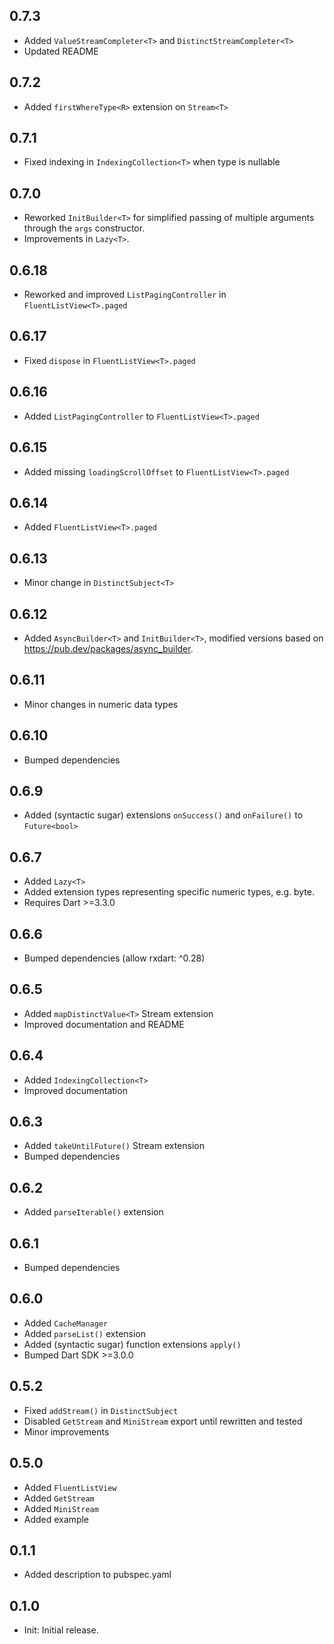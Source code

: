 ## 0.7.3

* Added `ValueStreamCompleter<T>` and `DistinctStreamCompleter<T>`
* Updated README

## 0.7.2

* Added `firstWhereType<R>` extension on `Stream<T>`

## 0.7.1

* Fixed indexing in `IndexingCollection<T>` when type is nullable

## 0.7.0

* Reworked `InitBuilder<T>` for simplified passing of multiple arguments through the `args` constructor.
* Improvements in `Lazy<T>`.

## 0.6.18

* Reworked and improved `ListPagingController` in `FluentListView<T>.paged`

## 0.6.17

* Fixed `dispose` in `FluentListView<T>.paged`

## 0.6.16

* Added `ListPagingController` to `FluentListView<T>.paged`

## 0.6.15

* Added missing `loadingScrollOffset` to `FluentListView<T>.paged`

## 0.6.14

* Added `FluentListView<T>.paged`

## 0.6.13

* Minor change in `DistinctSubject<T>`

## 0.6.12

* Added `AsyncBuilder<T>` and `InitBuilder<T>`, modified versions based on https://pub.dev/packages/async_builder.

## 0.6.11

* Minor changes in numeric data types

## 0.6.10

* Bumped dependencies

## 0.6.9

* Added (syntactic sugar) extensions `onSuccess()` and `onFailure()` to `Future<bool>`

## 0.6.7

* Added `Lazy<T>`
* Added extension types representing specific numeric types, e.g. byte.
* Requires Dart >=3.3.0

## 0.6.6

* Bumped dependencies (allow rxdart: ^0.28)

## 0.6.5

* Added `mapDistinctValue<T>` Stream extension
* Improved documentation and README

## 0.6.4

* Added `IndexingCollection<T>`
* Improved documentation

## 0.6.3

* Added `takeUntilFuture()` Stream extension
* Bumped dependencies

## 0.6.2

* Added `parseIterable()` extension

## 0.6.1

* Bumped dependencies

## 0.6.0

* Added `CacheManager`
* Added `parseList()` extension
* Added (syntactic sugar) function extensions `apply()`
* Bumped Dart SDK >=3.0.0

## 0.5.2

* Fixed `addStream()` in `DistinctSubject`
* Disabled `GetStream` and `MiniStream` export until rewritten and tested
* Minor improvements

## 0.5.0

* Added `FluentListView`
* Added `GetStream`
* Added `MiniStream`
* Added example

## 0.1.1

* Added description to pubspec.yaml

## 0.1.0

* Init: Initial release.
